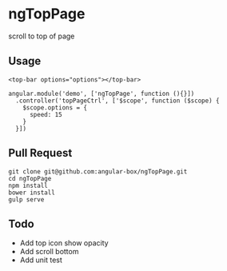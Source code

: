 # ngTopPage

scroll to top of page

## Usage

```
<top-bar options="options"></top-bar>

angular.module('demo', ['ngTopPage', function (){}])
  .controller('topPageCtrl', ['$scope', function ($scope) {
    $scope.options = {
      speed: 15
    }
  }])
```

## Pull Request

```
git clone git@github.com:angular-box/ngTopPage.git
cd ngTopPage
npm install
bower install
gulp serve
```

## Todo

* Add top icon show opacity
* Add scroll bottom
* Add unit test

